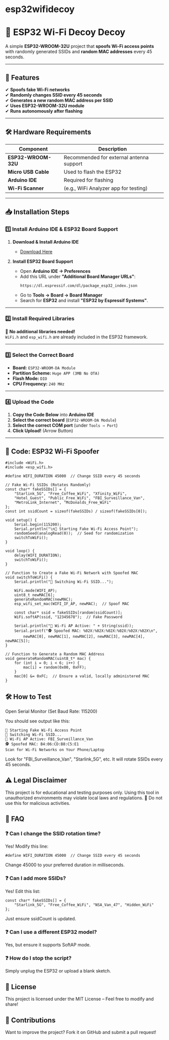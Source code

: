 # esp32wifidecoy

# 🚀 ESP32 Wi-Fi Decoy Decoy

A simple **ESP32-WROOM-32U** project that **spoofs Wi-Fi access points** with randomly generated SSIDs and **random MAC addresses** every 45 seconds.

---

## 📌 Features

✔ **Spoofs fake Wi-Fi networks**  
✔ **Randomly changes SSID every 45 seconds**  
✔ **Generates a new random MAC address per SSID**  
✔ **Uses ESP32-WROOM-32U module**  
✔ **Runs autonomously after flashing**  

---

## 🛠️ Hardware Requirements

| Component            | Description |
|----------------------|-------------|
| **ESP32-WROOM-32U**  | Recommended for external antenna support |
| **Micro USB Cable** | Used to flash the ESP32 |
| **Arduino IDE** | Required for flashing |
| **Wi-Fi Scanner** | (e.g., WiFi Analyzer app for testing) |

---

## 📥 Installation Steps

### 1️⃣ Install Arduino IDE & ESP32 Board Support
1. **Download & Install Arduino IDE**  
   - [Download Here](https://www.arduino.cc/en/software)

2. **Install ESP32 Board Support**
   - Open **Arduino IDE → Preferences**  
   - Add this URL under **"Additional Board Manager URLs"**:
     ```
     https://dl.espressif.com/dl/package_esp32_index.json
     ```
   - Go to **Tools → Board → Board Manager**  
   - Search for **ESP32** and install **"ESP32 by Espressif Systems"**.

---

### 2️⃣ Install Required Libraries
🚀 **No additional libraries needed!**  
`WiFi.h` and `esp_wifi.h` are already included in the ESP32 framework.

---

### 3️⃣ Select the Correct Board
- **Board:** `ESP32-WROOM-DA Module`  
- **Partition Scheme:** `Huge APP (3MB No OTA)`  
- **Flash Mode:** `DIO`  
- **CPU Frequency:** `240 MHz`

---

### 4️⃣ Upload the Code
1. **Copy the Code Below** into **Arduino IDE**
2. **Select the correct board** (`ESP32-WROOM-DA Module`)
3. **Select the correct COM port** (under `Tools → Port`)
4. **Click Upload!** (Arrow Button)

---

## 📜 Code: ESP32 Wi-Fi Spoofer

```
#include <WiFi.h>
#include <esp_wifi.h>

#define WIFI_DURATION 45000  // Change SSID every 45 seconds

// Fake Wi-Fi SSIDs (Rotates Randomly)
const char* fakeSSIDs[] = {
    "Starlink_5G", "Free_Coffee_WiFi", "Xfinity_WiFi",
    "Hotel_Guest", "Public_Free_WiFi", "FBI_Surveillance_Van",
    "MetroLink_Internet", "McDonalds_Free_WiFi"
};
const int ssidCount = sizeof(fakeSSIDs) / sizeof(fakeSSIDs[0]);

void setup() {
    Serial.begin(115200);
    Serial.println("\n📡 Starting Fake Wi-Fi Access Point");
    randomSeed(analogRead(0));  // Seed for randomization
    switchToWiFi();
}

void loop() {
    delay(WIFI_DURATION);
    switchToWiFi();
}

// Function to Create a Fake Wi-Fi Network with Spoofed MAC
void switchToWiFi() {
    Serial.println("🔄 Switching Wi-Fi SSID...");
    
    WiFi.mode(WIFI_AP);
    uint8_t newMAC[6];
    generateRandomMAC(newMAC);
    esp_wifi_set_mac(WIFI_IF_AP, newMAC);  // Spoof MAC

    const char* ssid = fakeSSIDs[random(ssidCount)];
    WiFi.softAP(ssid, "12345678");  // Fake Password

    Serial.println("📡 Wi-Fi AP Active: " + String(ssid));
    Serial.printf("🕵️ Spoofed MAC: %02X:%02X:%02X:%02X:%02X:%02X\n", 
        newMAC[0], newMAC[1], newMAC[2], newMAC[3], newMAC[4], newMAC[5]);
}

// Function to Generate a Random MAC Address
void generateRandomMAC(uint8_t* mac) {
    for (int i = 0; i < 6; i++) {
        mac[i] = random(0x00, 0xFF);
    }
    mac[0] &= 0xFC;  // Ensure a valid, locally administered MAC
}
```
## 🛠️ How to Test
Open Serial Monitor (Set Baud Rate: 115200)

You should see output like this:

```
📡 Starting Fake Wi-Fi Access Point
🔄 Switching Wi-Fi SSID...
📡 Wi-Fi AP Active: FBI_Surveillance_Van
🕵️ Spoofed MAC: B4:06:CD:B8:C5:E1
Scan for Wi-Fi Networks on Your Phone/Laptop
```
Look for "FBI_Surveillance_Van", "Starlink_5G", etc.
It will rotate SSIDs every 45 seconds.
## ⚠️ Legal Disclaimer
This project is for educational and testing purposes only.
Using this tool in unauthorized environments may violate local laws and regulations.
🚨 Do not use this for malicious activities.

## 📌 FAQ
### ❓ Can I change the SSID rotation time?
Yes! Modify this line:

```
#define WIFI_DURATION 45000  // Change SSID every 45 seconds
```
Change 45000 to your preferred duration in milliseconds.

### ❓ Can I add more SSIDs?
Yes! Edit this list:

```
const char* fakeSSIDs[] = {
    "Starlink_5G", "Free_Coffee_WiFi", "NSA_Van_47", "Hidden_WiFi"
};
```
Just ensure ssidCount is updated.

### ❓ Can I use a different ESP32 model?
Yes, but ensure it supports SoftAP mode.

### ❓ How do I stop the script?
Simply unplug the ESP32 or upload a blank sketch.

## 📜 License
This project is licensed under the MIT License – Feel free to modify and share!

## 📡 Contributions
Want to improve the project? Fork it on GitHub and submit a pull request!
